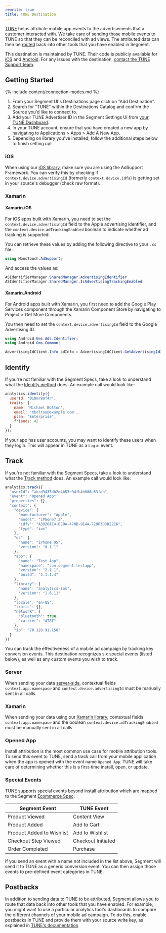 ```yaml
---
rewrite: true
title: TUNE Destination
---
```


[TUNE](https://www.tune.com/) helps attribute mobile app events to the advertisements that a customer interacted with. We take care of sending those mobile events to TUNE so that they can be reconciled with ad views. The attributed data can then be [routed](#postbacks) back into other tools that you have enabled in Segment.

This destination is maintained by TUNE. Their code is publicly available for [iOS](https://github.com/TuneOSS/segment-integration-ios) and [Android](https://github.com/TuneOSS/segment-integration-android). For any issues with the destination, [contact the TUNE Support team](https://help.tune.com/contact-support/).

## Getting Started

{% include content/connection-modes.md %}

1.  From your Segment UI's Destinations page click on "Add Destination".
2.  Search for "TUNE" within the Destinations Catalog and confirm the Source you'd like to connect to.
3.  Add your TUNE Advertiser ID in the Segment Settings UI from [your TUNE Dashboard](https://developers.tune.com/sdk/finding-your-advertiser-id-and-conversion-key/).
4.  In your TUNE account, ensure that you have created a new app by navigating to Applications > Apps > Add A New App.
5.  Depending on library you've installed, follow the additional steps below to finish setting up!

### iOS

When using our [iOS library](/docs/connections/sources/catalog/libraries/mobile/ios/), make sure you are using the AdSupport Framework. You can verify this by checking if `context.device.advertisingId` (formerly `context.device.idfa`) is getting set in your source's debugger (check raw format).

### Xamarin

#### Xamarin.iOS

For iOS apps built with Xamarin, you need to set the `context.device.advertisingId` field to the Apple advertising identifier, and the `context.device.adTrackingEnabled` boolean to indicate whether ad tracking is supported.

You can retrieve these values by adding the following directive to your `.cs` file:

```csharp
using MonoTouch.AdSupport;
```

And access the values as:

```csharp
ASIdentifierManager.SharedManager.AdvertisingIdentifier
ASIdentifierManager.SharedManager.IsAdvertisingTrackingEnabled
```

#### Xamarin.Android

For Android apps built with Xamarin, you first need to add the Google Play Services component through the Xamarin Component Store by navigating to Project > Get More Components.

You then need to set the `context.device.advertisingId` field to the Google Advertising ID.

```csharp
using Android.Gms.Ads.Identifier;
using Android.Gms.Common;
```

```csharp
AdvertisingIdClient.Info adInfo = AdvertisingIdClient.GetAdvertisingIdInfo(this.ApplicationContext);
```

## Identify

If you're not familiar with the Segment Specs, take a look to understand what the [Identify method](https://segment.com/docs/connections/spec/identify/) does. An example call would look like:

```javascript
analytics.identify({
  userId: '019mr8mf4r',
  traits: {
    name: 'Michael Bolton',
    email: 'mbolton@example.com',
    plan: 'Enterprise',
    friends: 42
  }
});
```

If your app has user accounts, you may want to identify these users when they login. This will appear in TUNE as a `Login` event.

## Track

If you're not familiar with the Segment Specs, take a look to understand what the [Track method](https://segment.com/docs/connections/spec/track/) does. An example call would look like:

```javascript
analytics.track({
  "userId": "abcd9435db2d4b53c94fb4b688a63fab",
  "event": "Opened App"
  "properties": {},
  "context": {
    "device": {
      "manufacturer": "Apple",
      "model": "iPhone7,2",
      "idfv": "A3D261E4-DE0A-470B-9E4A-720F3D3D22E6",
      "type": "ios"
    },
    "os": {
      "name": "iPhone OS",
      "version": "8.1.1"
    },
    "app": {
      "name": "Test App",
      "namespace": "com.segment.testapp",
      "version": "2.1.1",
      "build": "2.1.1.4"
    },
    "library": {
      "name": "analytics-ios",
      "version": "1.6.11"
    },
    "locale": "en-US",
    "traits": {},
    "network": {
      "bluetooth": true,
      "carrier": "AT&T"
    },
    "ip": "70.128.91.158"
  }
})
```

You can track the effectiveness of a mobile ad campaign by tracking key conversion events. This destination recognizes six special events (listed below), as well as any custom events you wish to track.

### Server

When sending your data [server-side](/docs/connections/sources/#server), contextual fields `context.app.namespace` and `context.device.advertisingId` must be manually sent in all calls.

### Xamarin

When sending your data using our [Xamarin library](/docs/connections/sources/catalog/libraries/mobile/xamarin/), contextual fields `context.app.namespace` and the boolean `context.device.adTrackingEnabled` must be manually sent in all calls.

### Opened App

Install attribution is the most common use case for mobile attribution tools. To send this event to TUNE, send a track call from your mobile application when the app is opened with the event name `Opened App`. TUNE will take care of determining whether this is a first-time install, open, or update.


### Special Events

TUNE supports special events beyond install attribution which are mapped to the Segment [Ecommerce Spec](https://segment.com/docs/connections/spec/ecommerce/v2/):

| Segment Event             | TUNE Event         |
|---------------------------|--------------------|
| Product Viewed            | Content View       |
| Product Added             | Add to Cart        |
| Product Added to Wishlist | Add to Wishlist    |
| Checkout Step Viewed      | Checkout Initiated |
| Order Completed           | Purchase           |

If you send an event with a name not included in the list above, Segment will send it to TUNE as a generic conversion event. You can then assign those events to pre-defined event categories in TUNE.


## Postbacks

In addition to sending data to TUNE to be attributed, Segment allows you to route that data back into other tools that you have enabled. For example, you might want to use a particular analytics tool's dashboards to compare the different channels of your mobile ad campaign. To do this, enable postbacks in TUNE and provide them with your source write key, as explained in [TUNE's documentation](https://help.tune.com/marketing-console/segment-integration/).
